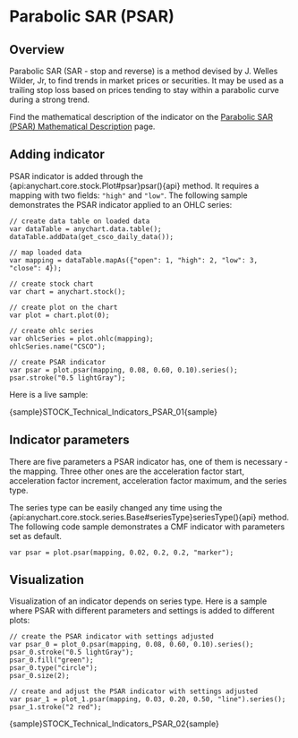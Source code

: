 # Parabolic SAR (PSAR)	

## Overview

Parabolic SAR (SAR - stop and reverse) is a method devised by J. Welles Wilder, Jr, to find trends in market prices or securities. It may be used as a trailing stop loss based on prices tending to stay within a parabolic curve during a strong trend.

Find the mathematical description of the indicator on the [Parabolic SAR (PSAR) Mathematical Description](Mathematical_Description#parabolic_sar) page.

## Adding indicator

PSAR indicator is added through the {api:anychart.core.stock.Plot#psar}psar(){api} method. It requires a mapping with two fields: `"high"` and `"low"`. The following sample demonstrates the PSAR indicator applied to an OHLC series:

```
// create data table on loaded data
var dataTable = anychart.data.table();
dataTable.addData(get_csco_daily_data());

// map loaded data
var mapping = dataTable.mapAs({"open": 1, "high": 2, "low": 3, "close": 4});

// create stock chart
var chart = anychart.stock();

// create plot on the chart
var plot = chart.plot(0);

// create ohlc series
var ohlcSeries = plot.ohlc(mapping);
ohlcSeries.name("CSCO");

// create PSAR indicator
var psar = plot.psar(mapping, 0.08, 0.60, 0.10).series();
psar.stroke("0.5 lightGray");
```

Here is a live sample:

{sample}STOCK\_Technical\_Indicators\_PSAR\_01{sample}

## Indicator parameters

There are five parameters a PSAR indicator has, one of them is necessary - the mapping. Three other ones are the acceleration factor start, acceleration factor increment, acceleration factor maximum, and the series type.

The series type can be easily changed any time using the {api:anychart.core.stock.series.Base#seriesType}seriesType(){api} method. The following code sample demonstrates a CMF indicator with parameters set as default.

```
var psar = plot.psar(mapping, 0.02, 0.2, 0.2, "marker");
```

## Visualization

Visualization of an indicator depends on series type. Here is a sample where PSAR with different parameters and settings is added to different plots:

```
// create the PSAR indicator with settings adjusted
var psar_0 = plot_0.psar(mapping, 0.08, 0.60, 0.10).series();
psar_0.stroke("0.5 lightGray");
psar_0.fill("green");
psar_0.type("circle");
psar_0.size(2);

// create and adjust the PSAR indicator with settings adjusted
var psar_1 = plot_1.psar(mapping, 0.03, 0.20, 0.50, "line").series();
psar_1.stroke("2 red");
```

{sample}STOCK\_Technical\_Indicators\_PSAR\_02{sample}